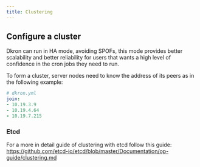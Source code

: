 ```yaml
---
title: Clustering
---
```


## Configure a cluster

Dkron can run in HA mode, avoiding SPOFs, this mode provides better scalability and better reliability for users that wants a high level of confidence in the cron jobs they need to run.

To form a cluster, server nodes need to know the address of its peers as in the following example:

```yaml
# dkron.yml
join:
- 10.19.3.9
- 10.19.4.64
- 10.19.7.215
```

### Etcd

For a more in detail guide of clustering with etcd follow this guide: https://github.com/etcd-io/etcd/blob/master/Documentation/op-guide/clustering.md
